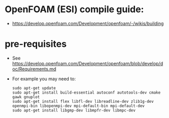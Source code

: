 # OpenFOAM (ESI) compile guide:
- https://develop.openfoam.com/Development/openfoam/-/wikis/building

# pre-requisites
- See https://develop.openfoam.com/Development/openfoam/blob/develop/doc/Requirements.md
- For example you may need to:

	```
	sudo apt-get update
	sudo apt-get install build-essential autoconf autotools-dev cmake gawk gnuplot
	sudo apt-get install flex libfl-dev libreadline-dev zlib1g-dev openmpi-bin libopenmpi-dev mpi-default-bin mpi-default-dev
	sudo apt-get install libgmp-dev libmpfr-dev libmpc-dev

	```
